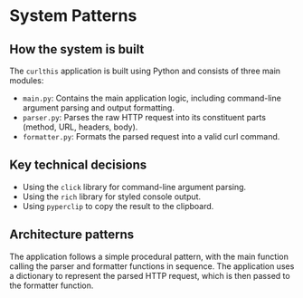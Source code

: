 # System Patterns

## How the system is built

The `curlthis` application is built using Python and consists of three main modules:

*   `main.py`: Contains the main application logic, including command-line argument parsing and output formatting.
*   `parser.py`: Parses the raw HTTP request into its constituent parts (method, URL, headers, body).
*   `formatter.py`: Formats the parsed request into a valid curl command.

## Key technical decisions

*   Using the `click` library for command-line argument parsing.
*   Using the `rich` library for styled console output.
*   Using `pyperclip` to copy the result to the clipboard.

## Architecture patterns

The application follows a simple procedural pattern, with the main function calling the parser and formatter functions in sequence. The application uses a dictionary to represent the parsed HTTP request, which is then passed to the formatter function.